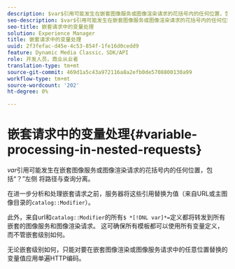 ```yaml
---
description: $var$引用可能发生在嵌套图像服务或图像渲染请求的花括号内的任何位置，包括“？”左侧 将路径与查询分离。
seo-description: $var$引用可能发生在嵌套图像服务或图像渲染请求的花括号内的任何位置，包括“？”左侧 将路径与查询分离。
seo-title: 嵌套请求中的变量处理
solution: Experience Manager
title: 嵌套请求中的变量处理
uuid: 2f3fefac-d45e-4c53-854f-1fe16d0cedd9
feature: Dynamic Media Classic，SDK/API
role: 开发人员，商业从业者
translation-type: tm+mt
source-git-commit: 469d1a5c43a972116a8a2efb0de5708800130a99
workflow-type: tm+mt
source-wordcount: '202'
ht-degree: 0%

---
```



# 嵌套请求中的变量处理{#variable-processing-in-nested-requests}

$var$引用可能发生在嵌套图像服务或图像渲染请求的花括号内的任何位置，包括“？”左侧 将路径与查询分离。

在进一步分析和处理嵌套请求之前，服务器将这些引用替换为值（来自URL或主图像目录的`catalog::Modifier`）。

此外，来自url和`catalog::Modifier`的所有`$ *[!DNL var]*=`定义都将转发到所有嵌套的图像服务和图像渲染请求。 这可确保所有模板都可以使用所有变量定义，而不管嵌套级别如何。

无论嵌套级别如何，只能对要在嵌套图像渲染或图像服务请求中的任意位置替换的变量值应用单遍HTTP编码。
